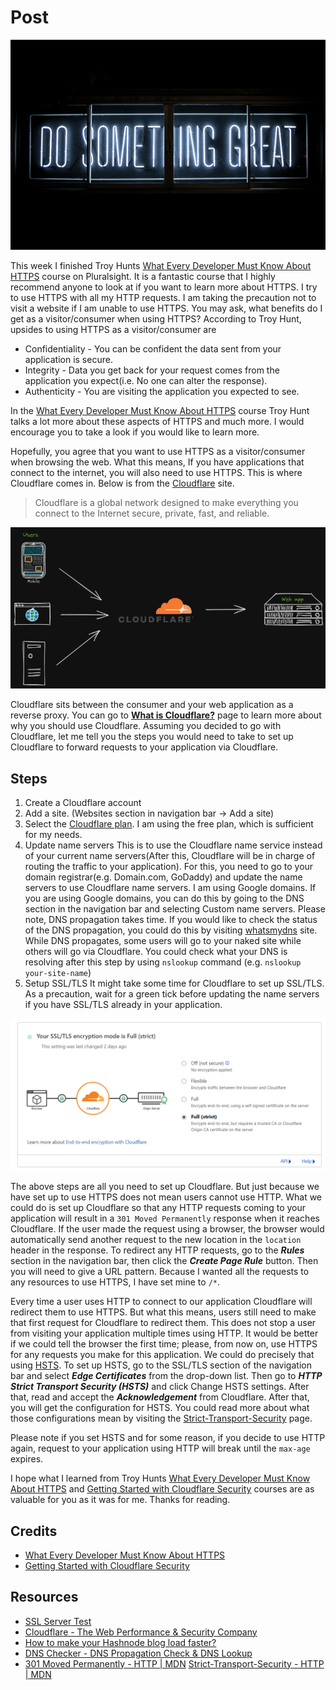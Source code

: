 # Post

![cover-image](./cover-image.jpg)

This week I finished Troy Hunts [What Every Developer Must Know About HTTPS](https://www.pluralsight.com/courses/https-every-developer-must-know) course on Pluralsight. It is a fantastic course that I highly recommend anyone to look at if you want to learn more about HTTPS. I try to use HTTPS with all my HTTP requests. I am taking the precaution not to visit a website if I am unable to use HTTPS. You may ask, what benefits do I get as a visitor/consumer when using HTTPS? According to Troy Hunt, upsides to using HTTPS as a visitor/consumer are

- Confidentiality - You can be confident the data sent from your application is secure.
- Integrity - Data you get back for your request comes from the application you expect(i.e. No one can alter the response).
- Authenticity - You are visiting the application you expected to see.

In the [What Every Developer Must Know About HTTPS](https://www.pluralsight.com/courses/https-every-developer-must-know) course Troy Hunt talks a lot more about these aspects of HTTPS and much more. I would encourage you to take a look if you would like to learn more.

Hopefully, you agree that you want to use HTTPS as a visitor/consumer when browsing the web. What this means, If you have applications that connect to the internet, you will also need to use HTTPS. This is where Cloudflare comes in. Below is from the [Cloudflare](https://www.cloudflare.com/en-au/what-is-cloudflare/) site.

> Cloudflare is a global network designed to make everything you connect to the Internet secure, private, fast, and reliable.

![requests-via-cloudflare.png](./requests-via-cloudflare.png)

Cloudflare sits between the consumer and your web application as a reverse proxy. You can go to **[What is Cloudflare?](https://www.cloudflare.com/en-au/what-is-cloudflare/)** page to learn more about why you should use Cloudflare. Assuming you decided to go with Cloudflare, let me tell you the steps you would need to take to set up Cloudflare to forward requests to your application via Cloudflare.

## Steps

1. Create a Cloudflare account
2. Add a site. (Websites section in navigation bar → Add a site)
3. Select the [Cloudflare plan](https://www.cloudflare.com/en-au/plans/). I am using the free plan, which is sufficient for my needs.
4. Update name servers
   This is to use the Cloudflare name service instead of your current name servers(After this, Cloudflare will be in charge of routing the traffic to your application). For this, you need to go to your domain registrar(e.g. Domain.com, GoDaddy) and update the name servers to use Cloudflare name servers. I am using Google domains. If you are using Google domains, you can do this by going to the DNS section in the navigation bar and selecting Custom name servers.
   Please note, DNS propagation takes time. If you would like to check the status of the DNS propagation, you could do this by visiting [whatsmydns](https://www.whatsmydns.net/) site. While DNS propagates, some users will go to your naked site while others will go via Cloudflare. You could check what your DNS is resolving after this step by using `nslookup` command (e.g. `nslookup your-site-name`)
5. Setup SSL/TLS
   It might take some time for Cloudflare to set up SSL/TLS. As a precaution, wait for a green tick before updating the name servers if you have SSL/TLS already in your application.

![cloudflare-ssl-tls-setup](./cloudflare-ssl-tls-setup.png)

The above steps are all you need to set up Cloudflare. But just because we have set up to use HTTPS does not mean users cannot use HTTP. What we could do is set up Cloudflare so that any HTTP requests coming to your application will result in a `301 Moved Permanently` response when it reaches Cloudflare. If the user made the request using a browser, the browser would automatically send another request to the new location in the `location` header in the response. To redirect any HTTP requests, go to the **_Rules_** section in the navigation bar, then click the **_Create Page Rule_** button. Then you will need to give a URL pattern. Because I wanted all the requests to any resources to use HTTPS, I have set mine to `/*`.

Every time a user uses HTTP to connect to our application Cloudflare will redirect them to use HTTPS. But what this means, users still need to make that first request for Cloudflare to redirect them. This does not stop a user from visiting your application multiple times using HTTP. It would be better if we could tell the browser the first time; please, from now on, use HTTPS for any requests you make for this application. We could do precisely that using [HSTS](https://developer.mozilla.org/en-US/docs/Web/HTTP/Headers/Strict-Transport-Security). To set up HSTS, go to the SSL/TLS section of the navigation bar and select **_Edge Certificates_** from the drop-down list. Then go to **_HTTP Strict Transport Security (HSTS)_** and click Change HSTS settings. After that, read and accept the **_Acknowledgement_** from Cloudflare. After that, you will get the configuration for HSTS. You could read more about what those configurations mean by visiting the [Strict-Transport-Security](https://developer.mozilla.org/en-US/docs/Web/HTTP/Headers/Strict-Transport-Security) page.

Please note if you set HSTS and for some reason, if you decide to use HTTP again, request to your application using HTTP will break until the `max-age` expires.

I hope what I learned from Troy Hunts [What Every Developer Must Know About HTTPS](https://www.pluralsight.com/courses/https-every-developer-must-know) and [Getting Started with Cloudflare Security](https://www.pluralsight.com/courses/cloudflare-security-getting-started) courses are as valuable for you as it was for me. Thanks for reading.

## Credits

- [What Every Developer Must Know About HTTPS](https://www.pluralsight.com/courses/https-every-developer-must-know)
- [Getting Started with Cloudflare Security](https://www.pluralsight.com/courses/cloudflare-security-getting-started)

## Resources

- [SSL Server Test](https://www.ssllabs.com/ssltest/)
- [Cloudflare - The Web Performance & Security Company](https://www.cloudflare.com/en-au/)
- [How to make your Hashnode blog load faster?](https://harshitbudhraja.com/how-to-make-your-hashnode-blog-load-faster)
- [DNS Checker - DNS Propagation Check & DNS Lookup](https://www.whatsmydns.net/)
- [301 Moved Permanently - HTTP | MDN](https://developer.mozilla.org/en-US/docs/Web/HTTP/Status/301)
  [Strict-Transport-Security - HTTP | MDN](https://developer.mozilla.org/en-US/docs/Web/HTTP/Headers/Strict-Transport-Security)
